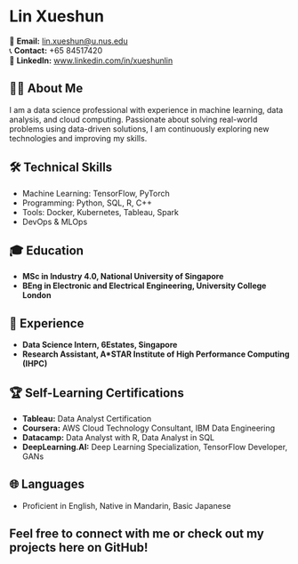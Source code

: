 # Lin Xueshun

📧 **Email:** lin.xueshun@u.nus.edu  
📞 **Contact:** +65 84517420  
🔗 **LinkedIn:** www.linkedin.com/in/xueshunlin

## 👨‍💻 About Me
I am a data science professional with experience in machine learning, data analysis, and cloud computing. Passionate about solving real-world problems using data-driven solutions, I am continuously exploring new technologies and improving my skills.

## 🛠️ Technical Skills
- Machine Learning: TensorFlow, PyTorch
- Programming: Python, SQL, R, C++
- Tools: Docker, Kubernetes, Tableau, Spark
- DevOps & MLOps

## 🎓 Education
- **MSc in Industry 4.0, National University of Singapore**
- **BEng in Electronic and Electrical Engineering, University College London**

## 💼 Experience
- **Data Science Intern, 6Estates, Singapore**
- **Research Assistant, A*STAR Institute of High Performance Computing (IHPC)**

## 🏆 Self-Learning Certifications
- **Tableau:** Data Analyst Certification
- **Coursera:** AWS Cloud Technology Consultant, IBM Data Engineering
- **Datacamp:** Data Analyst with R, Data Analyst in SQL
- **DeepLearning.AI:** Deep Learning Specialization, TensorFlow Developer, GANs

## 🌐 Languages
- Proficient in English, Native in Mandarin, Basic Japanese

## Feel free to connect with me or check out my projects here on GitHub!
<!--
**xueshunlin/xueshunlin** is a ✨ _special_ ✨ repository because its `README.md` (this file) appears on your GitHub profile.

Here are some ideas to get you started:

- 🔭 I’m currently working on ...
- 🌱 I’m currently learning ...
- 👯 I’m looking to collaborate on ...
- 🤔 I’m looking for help with ...
- 💬 Ask me about ...
- 📫 How to reach me: ...
- 😄 Pronouns: ...
- ⚡ Fun fact: ...
-->
